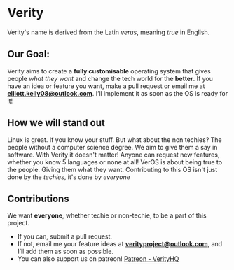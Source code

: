 # Verity

  Verity's name is derived from the Latin _verus_, meaning _true_ in English.

## Our Goal:
Verity aims to create a **fully customisable** operating system that gives people *what they want* and change the tech world for the **better**. If you have an idea or feature you want, make a pull request or email me at **elliott.kelly08@outlook.com**. I’ll implement it as soon as the OS is ready for it!
## How we will stand out
Linux is great. If you know your stuff. But what about the non techies? The people without a computer science degree. We aim to give them a say in software. With Verity it doesn't matter! Anyone can request new features, whether you know 5 languages or none at all! VerOS is about being true to the people. Giving them what they want. Contributing to this OS isn't just done by the _techies_, it's done by _everyone_
## Contributions
We want **everyone**, whether techie or non-techie, to be a part of this project. 

- If you can, submit a pull request.
- If not, email me your feature ideas at **verityproject@outlook.com**, and I’ll add them as soon as possible.
- You can also support us on patreon! [Patreon - VerityHQ](https://patreon.com/VerityHQ)
